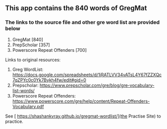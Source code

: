 ## This app contains the 840 words of GregMat 
### The links to the source file and other gre word list are provided below

1. GregMat [840]
2. PrepScholar [357]
3. Powerscore Repeat Offenders [700]


Links to original resources:
1. Greg WordList: https://docs.google.com/spreadsheets/d/1jRATLVV34vATsL4Y67fZZXQc7qZPYc0c0Yk7Bykh4fw/edit#gid=0
2. Prepscholar: https://www.prepscholar.com/gre/blog/gre-vocabulary-list-words/
3. Powerscore Repeat Offenders: https://www.powerscore.com/gre/help/content/Repeat-Offenders-Vocabulary.pdf

See [ https://shashankvray.github.io/gregmat-wordlist/](the Practise Site) to practice.
